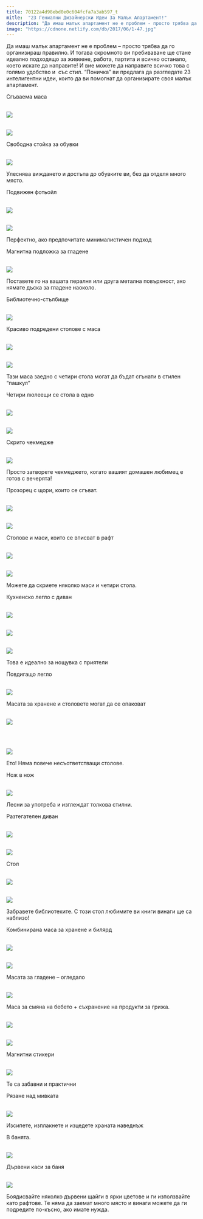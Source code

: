 ```yaml
---
title: 70122a4d98ebd0e0c604fcfa7a3ab597_t
mitle:  "23 Гениални Дизайнерски Идеи За Малък Апартамент!"
description: "Да имаш малък апартамент не е проблем - просто трябва да го организираш правилно. И тогава скромното ви пребиваване ще стане идеално подходящо за живеене, работа, па"
image: "https://cdnone.netlify.com/db/2017/06/1-47.jpg"
---
```


 <p>Да имаш малък апартамент не е проблем – просто трябва да го организираш правилно. И тогава скромното ви пребиваване ще стане идеално подходящо за живеене, работа, партита и всичко останало, което искате да направите! И вие можете да направите всичко това с голямо удобство и  със стил. “Поничка” ви предлага да разгледате 23 интелигентни идеи, които да ви помогнат да организирате своя малък апартамент.</p>      <p>Сгъваема маса</p> <p> <br/><img src="https://cdnone.netlify.com/db/2017/06/1-47.jpg"/><br/></p> <p> <br/><img src="https://cdnone.netlify.com/db/2017/06/2-45.jpg"/><br/></p>      <p>Свободна стойка за обувки</p> <p> <br/><img src="https://cdnone.netlify.com/db/2017/06/3-47.jpg"/><br/></p> <p>Улеснява виждането и достъпа до обувките ви, без да отделя много място.</p> <p>Подвижен фотьойл</p>      <p> <br/><img src="https://cdnone.netlify.com/db/2017/06/4-45.jpg"/><br/></p> <p> <br/><img src="https://cdnone.netlify.com/db/2017/06/5-44.jpg"/><br/></p> <p>Перфектно, ако предпочитате минималистичен подход</p> <p>Магнитна подложка за гладене</p> <p> <br/><img src="https://cdnone.netlify.com/db/2017/06/6-44.jpg"/><br/></p> <p>Поставете го на вашата пералня или друга метална повърхност, ако нямате дъска за гладене наоколо.</p>      <p>Библиотечно-стълбище</p> <p> <br/><img src="https://cdnone.netlify.com/db/2017/06/7-43.jpg"/><br/></p> <p>Красиво подредени столове с маса</p> <p> <br/><img src="https://cdnone.netlify.com/db/2017/06/8-45.jpg"/><br/></p>      <p> <br/><img src="https://cdnone.netlify.com/db/2017/06/9-44.jpg"/><br/></p> <p>Тази маса заедно с четири стола могат да бъдат сгънати в стилен “пашкул”</p> <p>Четири люлеещи се стола в едно</p> <p> <br/><img src="https://cdnone.netlify.com/db/2017/06/10-41.jpg"/><br/></p> <p> <br/><img src="https://cdnone.netlify.com/db/2017/06/11-40.jpg"/><br/></p> <p>Скрито чекмедже</p> <p> <br/><img src="https://cdnone.netlify.com/db/2017/06/12-39.jpg"/><br/></p> <p>Просто затворете чекмеджето, когато вашият домашен любимец е готов с вечерята!</p> <p>Прозорец с щори, които се сгъват.</p> <p> <br/><img src="https://cdnone.netlify.com/db/2017/06/13-35.jpg"/><br/></p> <p> <br/><img src="https://cdnone.netlify.com/db/2017/06/14-34.jpg"/><br/></p> <p>Столове и маси, които се вписват в рафт</p> <p> <br/><img src="https://cdnone.netlify.com/db/2017/06/15-31.jpg"/><br/></p> <p> <br/><img src="https://cdnone.netlify.com/db/2017/06/16-27.jpg"/><br/></p> <p>Можете да скриете няколко маси и четири стола.</p> <p>Кухненско легло с диван</p> <p> <br/><img src="https://cdnone.netlify.com/db/2017/06/17-22.jpg"/><br/></p> <p> <br/><img src="https://cdnone.netlify.com/db/2017/06/18-22.jpg"/><br/></p> <p> <br/><img src="https://cdnone.netlify.com/db/2017/06/19-19.jpg"/><br/></p> <p>Това е идеално за нощувка с приятели</p> <p>Повдигащо легло</p> <p> <br/><img src="https://cdnone.netlify.com/db/2017/11/16906060-homie-smart-epipla-spiti-1509868870-650-8edb1df01d-1510055745.jpg"/><br/></p> <p>Масата за хранене и столовете могат да се опаковат</p> <p> <br/><img src="https://cdnone.netlify.com/db/2017/06/20-19.jpg"/><br/></p> <p> </p> <p> <br/><img src="https://cdnone.netlify.com/db/2017/06/21-16.jpg"/><br/></p> <p>Ето! Няма повече несъответстващи столове.</p> <p>Нож в нож</p> <p> <br/><img src="https://cdnone.netlify.com/db/2017/06/22-14.jpg"/><br/></p> <p>Лесни за употреба и изглеждат толкова стилни.</p> <p>Разтегателен диван</p> <p> <br/><img src="https://cdnone.netlify.com/db/2017/06/23-11.jpg"/><br/></p> <p> <br/><img src="https://cdnone.netlify.com/db/2017/06/24-8.jpg"/><br/></p> <p>Стол</p> <p> <br/><img src="https://cdnone.netlify.com/db/2017/06/25-7.jpg"/><br/></p> <p> <br/><img src="https://cdnone.netlify.com/db/2017/06/26-5.jpg"/><br/></p> <p>Забравете библиотеките. С този стол любимите ви книги винаги ще са наблизо!</p> <p>Комбинирана маса за хранене и билярд</p> <p> <br/><img src="https://cdnone.netlify.com/db/2017/06/27-2.jpg"/><br/></p> <p> <br/><img src="https://cdnone.netlify.com/db/2017/06/28-2.jpg"/><br/></p> <p>Масата за гладене – огледало</p> <p> <br/><img src="https://cdnone.netlify.com/db/2017/06/29-1.jpg"/><br/></p> <p>Маса за смяна на бебето + съхранение на продукти за грижа.</p> <p> <br/><img src="https://cdnone.netlify.com/db/2017/06/30-1.jpg"/><br/></p> <p> <br/><img src="https://cdnone.netlify.com/db/2017/06/31.jpg"/><br/></p> <p>Магнитни стикери</p> <p> <br/><img src="https://cdnone.netlify.com/db/2017/06/32.jpg"/><br/></p> <p>Те са забавни и практични</p> <p>Рязане над мивката</p> <p> <br/><img src="https://cdnone.netlify.com/db/2017/06/33.jpg"/><br/></p> <p>Изсипете, изплакнете и изцедете храната наведнъж</p> <p>В банята.</p> <p> <br/><img src="https://cdnone.netlify.com/db/2017/06/34.jpg"/><br/></p> <p>Дървени каси за баня</p> <p> <br/><img src="https://cdnone.netlify.com/db/2017/06/35.jpg"/><br/></p> <p>Боядисвайте няколко дървени щайги в ярки цветове и ги използвайте като рафтове. Те няма да заемат много място и винаги можете да ги подредите по-късно, ако имате нужда.</p>       